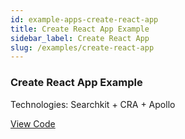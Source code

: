 ```yaml
---
id: example-apps-create-react-app
title: Create React App Example
sidebar_label: Create React App
slug: /examples/create-react-app
---
```


### Create React App Example
Technologies: Searchkit + CRA + Apollo

[View Code](https://github.com/searchkit/searchkit/tree/next/examples/create-react-app)
